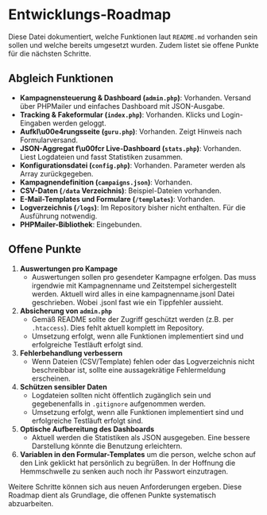 # Entwicklungs-Roadmap

Diese Datei dokumentiert, welche Funktionen laut `README.md` vorhanden sein sollen und welche bereits umgesetzt wurden. Zudem listet sie offene Punkte für die nächsten Schritte.

## Abgleich Funktionen

- **Kampagnensteuerung & Dashboard (`admin.php`)**: Vorhanden. Versand über PHPMailer und einfaches Dashboard mit JSON-Ausgabe.
- **Tracking & Fakeformular (`index.php`)**: Vorhanden. Klicks und Login-Eingaben werden geloggt.
- **Aufkl\u00e4rungsseite (`guru.php`)**: Vorhanden. Zeigt Hinweis nach Formularversand.
- **JSON-Aggregat f\u00fcr Live-Dashboard (`stats.php`)**: Vorhanden. Liest Logdateien und fasst Statistiken zusammen.
- **Konfigurationsdatei (`config.php`)**: Vorhanden. Parameter werden als Array zurückgegeben.
- **Kampagnendefinition (`campaigns.json`)**: Vorhanden.
- **CSV-Daten (`/data` Verzeichnis)**: Beispiel-Dateien vorhanden.
- **E-Mail-Templates und Formulare (`/templates`)**: Vorhanden.
- **Logverzeichnis (`/logs`)**: Im Repository bisher nicht enthalten. Für die Ausführung notwendig.
- **PHPMailer-Bibliothek**: Eingebunden.

## Offene Punkte

1. **Auswertungen pro Kampage**
   - Auswertungen sollen pro gesendeter Kampagne erfolgen. Das muss irgendwie mit Kampagnenname und Zeitstempel sichergestellt werden. Aktuell wird alles in eine kampagnenname.jsonl Datei geschrieben. Wobei .jsonl fast wie ein Tippfehler aussieht. 
3. **Absicherung von `admin.php`**
   - Gemäß README sollte der Zugriff geschützt werden (z.B. per `.htaccess`). Dies fehlt aktuell komplett im Repository.
   - Umsetzung erfolgt, wenn alle Funktionen implementiert sind und erfolgreiche Testläuft erfolgt sind.
4. **Fehlerbehandlung verbessern**
   - Wenn Dateien (CSV/Template) fehlen oder das Logverzeichnis nicht beschreibbar ist, sollte eine aussagekrätige Fehlermeldung erscheinen.
5. **Schützen sensibler Daten**
   - Logdateien sollten nicht öffentlich zugänglich sein und gegebenenfalls in `.gitignore` aufgenommen werden.
   - Umsetzung erfolgt, wenn alle Funktionen implementiert sind und erfolgreiche Testläuft erfolgt sind.
6. **Optische Aufbereitung des Dashboards**
   - Aktuell werden die Statistiken als JSON ausgegeben. Eine bessere Darstellung könnte die Benutzung erleichtern.
7. **Variablen in den Formular-Templates** um die person, welche schon auf den Link geklickt hat persönlich zu begrüßen. In der Hoffnung die Hemmschwelle zu senken auch noch ihr Passwort einzutragen.

Weitere Schritte können sich aus neuen Anforderungen ergeben. Diese Roadmap dient als Grundlage, die offenen Punkte systematisch abzuarbeiten.
